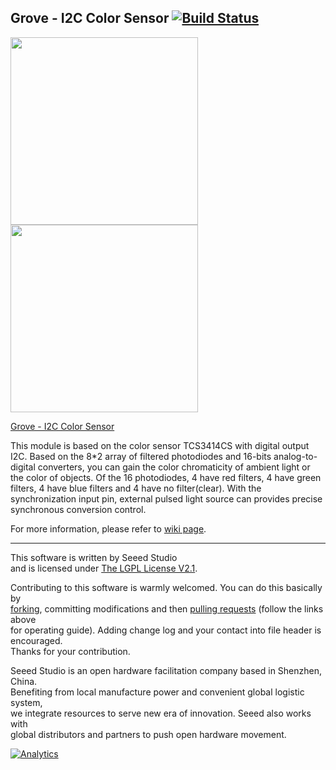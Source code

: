 Grove - I2C Color Sensor  [![Build Status](https://travis-ci.com/Seeed-Studio/Grove_I2C_Color_Sensor.svg?branch=master)](https://travis-ci.com/Seeed-Studio/Grove_I2C_Color_Sensor)
------------------------

<img src=https://statics3.seeedstudio.com/seeed/img/2016-10/8Qe0dAysi8buqDlJz2AnNNXv.jpg width=300><img src=https://statics3.seeedstudio.com/seeed/img/2016-10/IwioKtqDuksNgjr7XWfLIYjQ.jpg width=300>

[Grove - I2C Color Sensor](https://www.seeedstudio.com/grove-i2c-color-sensor-p-854.html?cPath=25_27)

This module is based on the color sensor TCS3414CS with digital output I2C. Based on the 8*2 array of filtered photodiodes and 16-bits analog-to-digital converters, you can gain the color chromaticity of ambient light or the color of objects. Of the 16 photodiodes, 4 have red filters, 4 have green filters, 4 have blue filters and 4 have no filter(clear). With the synchronization input pin, external pulsed light source can provides precise synchronous conversion control.

For more information, please refer to [wiki page](http://wiki.seeedstudio.com/Grove-I2C_Color_Sensor/).

----

This software is written by Seeed Studio<br>
and is licensed under [The LGPL License V2.1](http://www.gnu.org/licenses/lgpl-2.1.html). 

Contributing to this software is warmly welcomed. You can do this basically by<br>
[forking](https://help.github.com/articles/fork-a-repo), committing modifications and then [pulling requests](https://help.github.com/articles/using-pull-requests) (follow the links above<br>
for operating guide). Adding change log and your contact into file header is encouraged.<br>
Thanks for your contribution.

Seeed Studio is an open hardware facilitation company based in Shenzhen, China. <br>
Benefiting from local manufacture power and convenient global logistic system, <br>
we integrate resources to serve new era of innovation. Seeed also works with <br>
global distributors and partners to push open hardware movement.<br>





[![Analytics](https://ga-beacon.appspot.com/UA-46589105-3/Grove_I2C_Color_Sensor)](https://github.com/igrigorik/ga-beacon)
